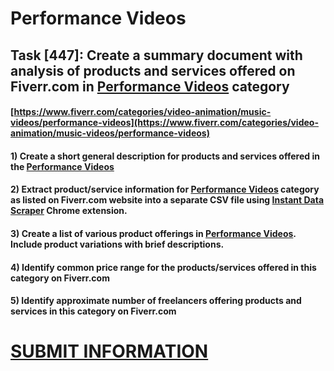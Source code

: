 # Performance Videos
## Task [447]: Create a summary document with analysis of products and services offered on Fiverr.com in [Performance Videos](https://www.fiverr.com/categories/video-animation/music-videos/performance-videos) category
#### [https://www.fiverr.com/categories/video-animation/music-videos/performance-videos](https://www.fiverr.com/categories/video-animation/music-videos/performance-videos)
#### 1) Create a short general description for products and services offered in the [Performance Videos](https://www.fiverr.com/categories/video-animation/music-videos/performance-videos)
#### 2) Extract product/service information for [Performance Videos](https://www.fiverr.com/categories/video-animation/music-videos/performance-videos) category as listed on Fiverr.com website into a separate CSV file using [Instant Data Scraper](https://chrome.google.com/webstore/detail/instant-data-scraper/ofaokhiedipichpaobibbnahnkdoiiah) Chrome extension.
#### 3) Create a list of various product offerings in [Performance Videos](https://www.fiverr.com/categories/video-animation/music-videos/performance-videos). Include product variations with brief descriptions.
#### 4) Identify common price range for the products/services offered in this category on Fiverr.com
#### 5) Identify approximate number of freelancers offering products and services in this category on Fiverr.com

# [SUBMIT INFORMATION](https://forms.office.com/r/8AEKjkLxKG)
